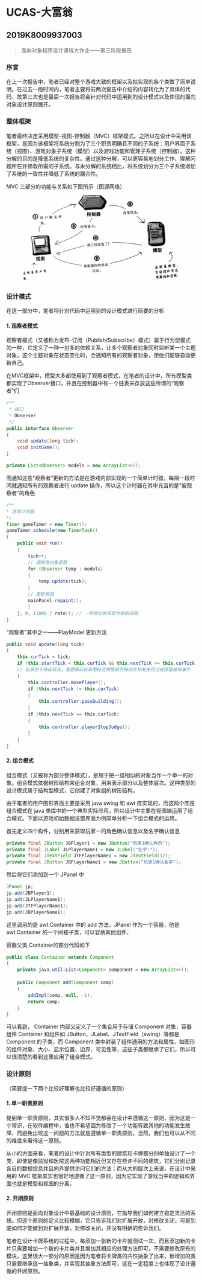 # UCAS-大富翁

## 2019K8009937003

> 面向对象程序设计课程大作业——第三阶段报告

### 序言

在上一次报告中，笔者已经对整个游戏大致的框架以及拟实现的各个类做了简单说明。在过去一段时间内，笔者主要将前两次报告中介绍的内容转化为了具体的代码，故第三次也是最后一次报告将会针对代码中运用到的设计模式以及体现的面向对象设计原则展开。



### 整体框架

笔者最终决定采用模型-视图-控制器（MVC）框架模式。之所以在设计中采用该框架，是因为该框架将系统分割为了三个职责明确且不同的子系统：用户界面子系统（视图）、游戏对象子系统（模型）以及游戏功能和管理子系统（控制器）。这种分解的目的是降低系统的复杂性。通过这种分解，可以更容易地划分工作、理解问题所在并修改所需的子系统。与未分解的系统相比，将系统划分为三个子系统增加了系统的一致性并降低了系统的耦合性。

MVC 三部分的功能与关系如下图所示（图源网络）

![MVC](OOP-Final-Project/reports/第三阶段/MVC.png)



### 设计模式

在这一部分中，笔者将针对代码中运用到的设计模式进行简要的分析

#### 1. 观察者模式

观察者模式（又被称为发布-订阅（Publish/Subscribe）模式）属于行为型模式的一种，它定义了一种一对多的依赖关系，让多个观察者对象同时监听某一个主题对象。这个主题对象在状态变化时，会通知所有的观察者对象，使他们能够自动更新自己。

在MVC框架中，模型大多都使用到了观察者模式，在笔者的设计中，所有模型类都实现了Observer接口，并且在控制器中有一个链表来存放这些所谓的“观察者”们

```java
/**
 * 接口
 * Observer
 */
public interface Observer
{
    void update(long tick);
    void initGame();
}
```

```java
private List<Observer> models = new ArrayList<>();
```

而通知这些“观察者”更新的方法是在游戏内部实现的一个简单计时器，每隔一段时间就通知所有的观察者进行 update 操作，所以这个计时器在其中充当的是“被观察者”的角色

```java
/**
* 游戏计时器
*/
Timer gameTimer = new Timer();
gameTimer.schedule(new TimerTask()
{
	public void run()
	{
		tick++;
		// 通知各对象更新
		for (Observer temp : models)
		{
			temp.update(tick);
		}
		// 更新视图
		mainPanel.repaint();
		}
	}, 0, (1000 / rate)); // 一秒除以帧率即为刷新间隔
}
```

“观察者”其中之一——PlayModel 更新方法

```java
public void update(long tick)
{
    this.curTick = tick;
    if (this.startTick < this.curTick && this.nextTick >= this.curTick) 
    // 玩家处于移动状态，需要移动玩家图标且根据是否移动完毕触发经过或停留建筑事件
    {
        this.controller.movePlayer();
        if (this.nextTick != this.curTick)
        {
            this.controller.passBuilding();
        }
        if (this.nextTick == this.curTick)
        {
            this.controller.playerStopJudge();
        }
    }
}
```



#### 2. 组合模式

组合模式（又被称为部分整体模式），是用于把一组相似的对象当作一个单一的对象。组合模式依据树形结构来组合对象，用来表示部分以及整体层次。这种类型的设计模式属于结构型模式，它创建了对象组的树形结构。

由于笔者的用户图形界面主要是采用 java swing 和 awt 库实现的，而这两个库是组合模式在 java 类库中的一个典型实际应用，所以设计中主要在视图端运用了组合模式。下面以游戏初始数据设置界面为例简单分析一下组合模式的运用。

首先定义四个构件，分别用来获取玩家一的角色确认信息以及名字确认信息

```java
private final JButton JBPlayer1 = new JButton("玩家1确认角色");
private final JLabel JLPlayerName1 = new JLabel("名字:");
private final JTextField JTFPlayerName1 = new JTextField(12);
private final JButton JBPlayerName1 = new JButton("玩家1确认名字");
```

然后将它们添加到一个 JPanel 中

```java
JPanel jp;
jp.add(JBPlayer1);
jp.add(JLPlayerName1);
jp.add(JTFPlayerName1);
jp.add(JBPlayerName1);
```

这里调用的是 awt.Container 中的 add 方法，JPanel 作为一个容器，他是 awt.Container 的一个间接子类，可以容纳其他组件，

容器父类 Container的部分代码如下

```java
public class Container extends Component
{
    private java.util.List<Component> component = new ArrayList<>();
    
    public Component add(Component comp)
    {
        addImpl(comp, null, -1);
        return comp;
    }
}
```

可以看到， Container 内部又定义了一个集合用于存储 Component 对象，容器组件 Container 和组件如 JButton、JLabel、JTextField（swing）等都是 Component 的子类，而 Component 类中封装了组件通用的方法和属性，如图形的组件对象、大小、显示位置、边界、可见性等，这些子类都继承了它们，所以可以很清楚的看到这里应用了组合模式。



### 设计原则

（简要提一下两个比较好理解也比较好遵循的原则）

#### 1. 单一职责原则

提到单一职责原则，其实很多人不知不觉都会在设计中遵循这一原则，因为这是一个常识，在软件编程中，谁也不希望因为修改了一个功能导致其他的功能发生故障，而避免出现这一问题的方法就是遵循单一职责原则。当然，我们也可以从不同的维度来看待这一原则。

从小的方面来看，笔者的设计中针对所有类型的建筑和卡牌都分别单独设计了一个类，即使是像监狱和医院这两种功能相近但又存在些许不同的建筑，它们分别记录各自的数据信息并且向外提供访问它们的方法；而从大的层次上来说，在设计中采用的 MVC 框架其实也很好地遵循了这一原则，因为它实现了游戏当中的逻辑和界面也就是模型和视图的分离。



#### 2. 开闭原则

开闭原则是面向对象设计中最基础的设计原则，它指导我们如何建立稳定灵活的系统。但这个原则的定义比较模糊，它只告诉我们对扩展开放，对修改关闭，可是到底如何才能做到对扩展开放，对修改关闭，并没有明确的告诉我们。

笔者在设计卡牌系统的过程中，每添加一张新的卡片就测试一次，而且添加新的卡片只需要增加一个新的卡片类并且增加其相应的处理方法即可，不需要修改原有的模块，这里很大一部分的原因是因为笔者将卡牌类的共性抽象了出来，新增加的类只需要继承这一抽象类，并实现其抽象方法即可，这在一定程度上也体现了设计遵循的开闭原则。
